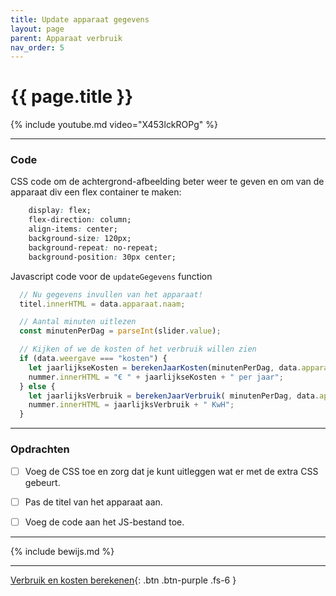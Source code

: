 ```yaml
---
title: Update apparaat gegevens
layout: page
parent: Apparaat verbruik
nav_order: 5
---
```


# {{ page.title }}

{% include youtube.md video="X453lckROPg" %}

---

### Code

CSS code om de achtergrond-afbeelding beter weer te geven en om van de apparaat div een flex container te maken:

```css
    display: flex;
    flex-direction: column;
    align-items: center;
    background-size: 120px;
    background-repeat: no-repeat;
    background-position: 30px center;
```


Javascript code voor de `updateGegevens` function

```js
  // Nu gegevens invullen van het apparaat!
  titel.innerHTML = data.apparaat.naam;

  // Aantal minuten uitlezen
  const minutenPerDag = parseInt(slider.value);

  // Kijken of we de kosten of het verbruik willen zien
  if (data.weergave === "kosten") {
    let jaarlijkseKosten = berekenJaarKosten(minutenPerDag, data.apparaat.vermogen);
    nummer.innerHTML = "€ " + jaarlijkseKosten + " per jaar";
  } else {
    let jaarlijksVerbruik = berekenJaarVerbruik( minutenPerDag, data.apparaat.vermogen);
    nummer.innerHTML = jaarlijksVerbruik + " KwH";
  }
```

---

### Opdrachten
- [ ] Voeg de CSS toe en zorg dat je kunt uitleggen wat er met de extra CSS gebeurt.
- [ ] Pas de titel van het apparaat aan.
- [ ] Voeg de code aan het JS-bestand toe.


---

{% include bewijs.md %}

---

[Verbruik en kosten berekenen](6-verbruik-kosten-berekenen){: .btn .btn-purple .fs-6 }
